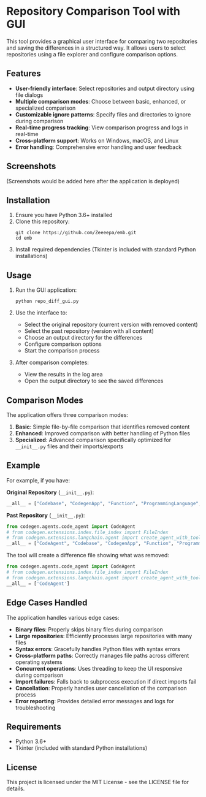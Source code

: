 # Repository Comparison Tool with GUI

This tool provides a graphical user interface for comparing two repositories and saving the differences in a structured way. It allows users to select repositories using a file explorer and configure comparison options.

## Features

- **User-friendly interface**: Select repositories and output directory using file dialogs
- **Multiple comparison modes**: Choose between basic, enhanced, or specialized comparison
- **Customizable ignore patterns**: Specify files and directories to ignore during comparison
- **Real-time progress tracking**: View comparison progress and logs in real-time
- **Cross-platform support**: Works on Windows, macOS, and Linux
- **Error handling**: Comprehensive error handling and user feedback

## Screenshots

(Screenshots would be added here after the application is deployed)

## Installation

1. Ensure you have Python 3.6+ installed
2. Clone this repository:
   ```
   git clone https://github.com/Zeeeepa/emb.git
   cd emb
   ```
3. Install required dependencies (Tkinter is included with standard Python installations)

## Usage

1. Run the GUI application:
   ```
   python repo_diff_gui.py
   ```

2. Use the interface to:
   - Select the original repository (current version with removed content)
   - Select the past repository (version with all content)
   - Choose an output directory for the differences
   - Configure comparison options
   - Start the comparison process

3. After comparison completes:
   - View the results in the log area
   - Open the output directory to see the saved differences

## Comparison Modes

The application offers three comparison modes:

1. **Basic**: Simple file-by-file comparison that identifies removed content
2. **Enhanced**: Improved comparison with better handling of Python files
3. **Specialized**: Advanced comparison specifically optimized for `__init__.py` files and their imports/exports

## Example

For example, if you have:

**Original Repository** (`__init__.py`):
```python
__all__ = ["Codebase", "CodegenApp", "Function", "ProgrammingLanguage", "function"]
```

**Past Repository** (`__init__.py`):
```python
from codegen.agents.code_agent import CodeAgent
# from codegen.extensions.index.file_index import FileIndex
# from codegen.extensions.langchain.agent import create_agent_with_tools, create_codebase_agent
__all__ = ["CodeAgent", "Codebase", "CodegenApp", "Function", "ProgrammingLanguage", "function"]
```

The tool will create a difference file showing what was removed:
```python
from codegen.agents.code_agent import CodeAgent
# from codegen.extensions.index.file_index import FileIndex
# from codegen.extensions.langchain.agent import create_agent_with_tools, create_codebase_agent
__all__ = ['CodeAgent']
```

## Edge Cases Handled

The application handles various edge cases:

- **Binary files**: Properly skips binary files during comparison
- **Large repositories**: Efficiently processes large repositories with many files
- **Syntax errors**: Gracefully handles Python files with syntax errors
- **Cross-platform paths**: Correctly manages file paths across different operating systems
- **Concurrent operations**: Uses threading to keep the UI responsive during comparison
- **Import failures**: Falls back to subprocess execution if direct imports fail
- **Cancellation**: Properly handles user cancellation of the comparison process
- **Error reporting**: Provides detailed error messages and logs for troubleshooting

## Requirements

- Python 3.6+
- Tkinter (included with standard Python installations)

## License

This project is licensed under the MIT License - see the LICENSE file for details.